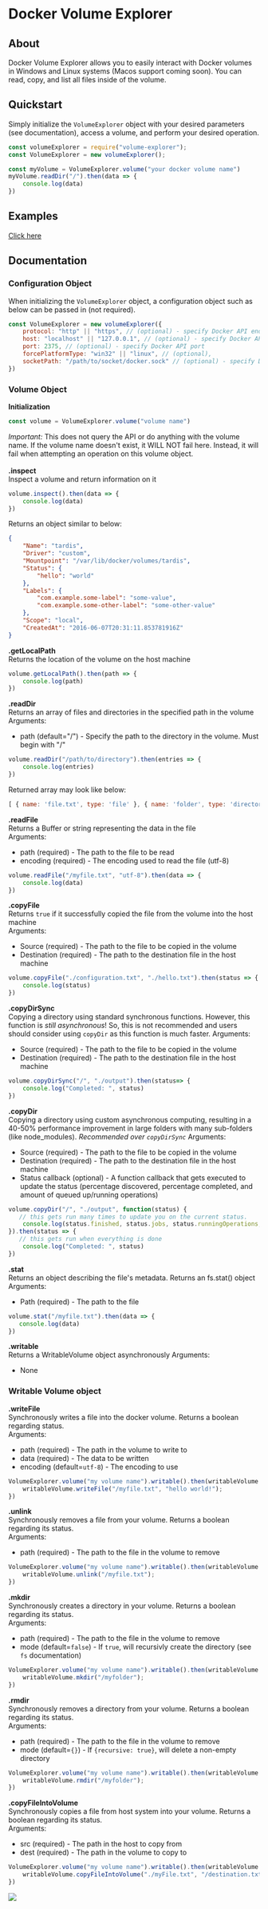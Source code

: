 # Docker Volume Explorer
## About
Docker Volume Explorer allows you to easily interact with Docker volumes in Windows and Linux systems (Macos support coming soon). You can read, copy, and list all files inside of the volume.
## Quickstart
Simply initialize the `VolumeExplorer` object with your desired parameters (see documentation), access a volume, and perform your desired operation.
```js
const volumeExplorer = require("volume-explorer");
const VolumeExplorer = new volumeExplorer();

const myVolume = VolumeExplorer.volume("your docker volume name")
myVolume.readDir("/").then(data => {
	console.log(data)
})
```
## Examples
[Click here](https://github.com/Joshua-Zou/Volume-Explorer/tree/main/examples)
## Documentation
### Configuration Object
When initializing the `VolumeExplorer` object, a configuration object such as below can be passed in (not required).
```js
const VolumeExplorer = new volumeExplorer({
	protocol: "http" || "https", // (optional) - specify Docker API endpoint protocol
	host: "localhost" || "127.0.0.1", // (optional) - specify Docker API hostname,
	port: 2375, // (optional) - specify Docker API port
	forcePlatformType: "win32" || "linux", // (optional),
	socketPath: "/path/to/socket/docker.sock" // (optional) - specify Docker socket path
})
```
### Volume Object
**Initialization** 
```js
const volume = VolumeExplorer.volume("volume name")
```
*Important:* This does not query the API or do anything with the volume name. If the volume name doesn't exist, it WILL NOT fail here. Instead, it will fail when attempting an operation on this volume object.\
\
**.inspect**\
Inspect  a volume and return information on it
```js
volume.inspect().then(data => {
	console.log(data)
})
```
Returns an object similar to below: 
```json
{
	"Name": "tardis",
	"Driver": "custom",
	"Mountpoint": "/var/lib/docker/volumes/tardis",
	"Status": {
		"hello": "world"
	},
	"Labels": {
		"com.example.some-label": "some-value",
		"com.example.some-other-label": "some-other-value"
	},
	"Scope": "local",
	"CreatedAt": "2016-06-07T20:31:11.853781916Z"
}
```
**.getLocalPath**\
Returns the location of the volume on the host machine
```js
volume.getLocalPath().then(path => {
	console.log(path)
})
```
**.readDir**\
Returns an array of files and directories in the specified path in the volume\
Arguments:

 - path (default="/") - Specify the path to the directory in the volume. Must begin with "/"
```js
volume.readDir("/path/to/directory").then(entries => {
	console.log(entries)
})
```
Returned array may look like below:
```js
[ { name: 'file.txt', type: 'file' }, { name: 'folder', type: 'directory' }]
```
**.readFile**\
Returns a Buffer or string representing the data in the file\
Arguments:
 - path (required) - The path to the file to be read
 - encoding (required) - The encoding used to read the file (utf-8)
```js
volume.readFile("/myfile.txt", "utf-8").then(data => {
	console.log(data)
})
```
**.copyFile**\
Returns `true` if it successfully copied the file from the volume into the host machine\
Arguments:
 - Source (required) - The path to the file to be copied in the volume
 - Destination (required) - The path to the destination file in the host machine
```js
volume.copyFile("./configuration.txt", "./hello.txt").then(status => {
	console.log(status)
})
```
**.copyDirSync**\
Copying a directory using standard synchronous functions. However, this function is *still asynchronous*! So, this is not recommended and users should consider using `copyDir` as this function is much faster.
Arguments:
 - Source (required) - The path to the file to be copied in the volume
 - Destination (required) - The path to the destination file in the host machine
```js
volume.copyDirSync("/", "./output").then(status=> {
    console.log("Completed: ", status)
})
```

**.copyDir**\
Copying a directory using custom asynchronous computing, resulting in a 40-50% performance improvement in large folders with many sub-folders (like node_modules). *Recommended over `copyDirSync`*
Arguments:
 - Source (required) - The path to the file to be copied in the volume
 - Destination (required) - The path to the destination file in the host machine
 - Status callback (optional) - A function callback that gets executed to update the status (percentage discovered, percentage completed, and amount of queued up/running operations)
```js
volume.copyDir("/", "./output", function(status) {
   // this gets run many times to update you on the current status.
    console.log(status.finished, status.jobs, status.runningOperations, status.status)
}).then(status => {
   // this gets run when everything is done
    console.log("Completed: ", status)
})
```
**.stat**\
Returns an object describing the file's metadata. Returns an fs.stat() object\
Arguments:
 - Path (required) - The path to the file
 ```js
 volume.stat("/myfile.txt").then(data => {
    console.log(data)
 })
 ```

**.writable**\
Returns a WritableVolume object asynchronously
Arguments:
- None
### Writable Volume object

**.writeFile**\
Synchronously writes a file into the docker volume. Returns a boolean regarding status.\
Arguments:
 - path (required) - The path in the volume to write to
 - data (required) - The data to be written
 - encoding (default=`utf-8`) - The encoding to use
```js
VolumeExplorer.volume("my volume name").writable().then(writableVolume => {
    writableVolume.writeFile("/myfile.txt", "hello world!");
})
```
**.unlink**\
Synchronously removes a file from your volume. Returns a boolean regarding its status.\
Arguments:
 - path (required) - The path to the file in the volume to remove
```js
VolumeExplorer.volume("my volume name").writable().then(writableVolume => {
    writableVolume.unlink("/myfile.txt");
})
```
**.mkdir**\
Synchronously creates a directory in your volume. Returns a boolean regarding its status.\
Arguments:
 - path (required) - The path to the file in the volume to remove
 - mode (default=`false`) - If `true`, will recursivly create the directory (see `fs` documentation)
```js
VolumeExplorer.volume("my volume name").writable().then(writableVolume => {
    writableVolume.mkdir("/myfolder");
})
```
**.rmdir**\
Synchronously removes a directory from your volume. Returns a boolean regarding its status.\
Arguments:
 - path (required) - The path to the file in the volume to remove
 - mode (default=`{}`) - If `{recursive: true}`, will delete a non-empty directory
```js
VolumeExplorer.volume("my volume name").writable().then(writableVolume => {
    writableVolume.rmdir("/myfolder");
})
```
**.copyFileIntoVolume**\
Synchronously copies a file from host system into your volume. Returns a boolean regarding its status.\
Arguments:
 - src (required) - The path in the host to copy from
 - dest (required) - The path in the volume to copy to
```js
VolumeExplorer.volume("my volume name").writable().then(writableVolume => {
	writableVolume.copyFileIntoVolume("./myFile.txt", "/destination.txt");
})
```
 ![](https://analytics-server-orpin.vercel.app/api/npm_package?name=volume-explorer)
